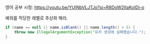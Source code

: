 영어 공부 시청: https://youtu.be/YUlNbVLJTJo?si=R8DoW2IIaKoIDi-o

예외를 적당한 레벨로 추상화 해라.
```java
if (name == null || name.isBlank() || name.length() > 5) {  
    throw new IllegalArgumentException("유저 생성에 실패했습니다.");  
}
```

